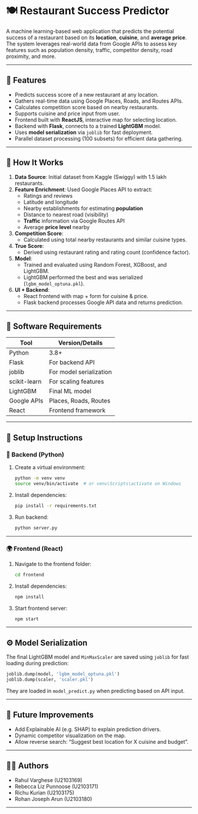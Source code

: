 
# 🍽️ Restaurant Success Predictor

A machine learning-based web application that predicts the potential success of a restaurant based on its **location**, **cuisine**, and **average price**. The system leverages real-world data from Google APIs to assess key features such as population density, traffic, competitor density, road proximity, and more.

---

## 🚀 Features

- Predicts success score of a new restaurant at any location.
- Gathers real-time data using Google Places, Roads, and Routes APIs.
- Calculates competition score based on nearby restaurants.
- Supports cuisine and price input from user.
- Frontend built with **ReactJS**, interactive map for selecting location.
- Backend with **Flask**, connects to a trained **LightGBM** model.
- Uses **model serialization** via `joblib` for fast deployment.
- Parallel dataset processing (100 subsets) for efficient data gathering.

---

## 🧠 How It Works

1. **Data Source**: Initial dataset from Kaggle (Swiggy) with 1.5 lakh restaurants.
2. **Feature Enrichment**: Used Google Places API to extract:
   - Ratings and reviews
   - Latitude and longitude
   - Nearby establishments for estimating **population**
   - Distance to nearest road (visibility)
   - **Traffic** information via Google Routes API
   - Average **price level** nearby
3. **Competition Score**:
   - Calculated using total nearby restaurants and similar cuisine types.
4. **True Score**:
   - Derived using restaurant rating and rating count (confidence factor).
5. **Model**:
   - Trained and evaluated using Random Forest, XGBoost, and LightGBM.
   - LightGBM performed the best and was serialized (`lgbm_model_optuna.pkl`).
6. **UI + Backend**:
   - React frontend with map + form for cuisine & price.
   - Flask backend processes Google API data and returns prediction.

---

## 🧰 Software Requirements

| Tool            | Version/Details                |
|-----------------|--------------------------------|
| Python          | 3.8+                           |
| Flask           | For backend API                |
| joblib          | For model serialization        |
| scikit-learn    | For scaling features           |
| LightGBM        | Final ML model                 |
| Google APIs     | Places, Roads, Routes          |
| React           | Frontend framework             |

---

## 🧪 Setup Instructions

### 🔧 Backend (Python)

1. Create a virtual environment:

   ```bash
   python -m venv venv
   source venv/bin/activate  # or venv\Scripts\activate on Windows
   ```

2. Install dependencies:

   ```bash
   pip install -r requirements.txt
   ```

3. Run backend:

   ```bash
   python server.py
   ```

---

### 🌍 Frontend (React)

1. Navigate to the frontend folder:

   ```bash
   cd frontend
   ```

2. Install dependencies:

   ```bash
   npm install
   ```

3. Start frontend server:

   ```bash
   npm start
   ```

---

## ⚙️ Model Serialization

The final LightGBM model and `MinMaxScaler` are saved using `joblib` for fast loading during prediction:

```python
joblib.dump(model, 'lgbm_model_optuna.pkl')
joblib.dump(scaler, 'scaler.pkl')
```

They are loaded in `model_predict.py` when predicting based on API input.

---

## 🤖 Future Improvements

- Add Explainable AI (e.g. SHAP) to explain prediction drivers.
- Dynamic competitor visualization on the map.
- Allow reverse search: “Suggest best location for X cuisine and budget”.

---

## 👨‍💻 Authors

- Rahul Varghese (U2103169)
- Rebecca Liz Punnoose (U2103171)
- Richu Kurian (U2103175)
- Rohan Joseph Arun (U2103180)

---

